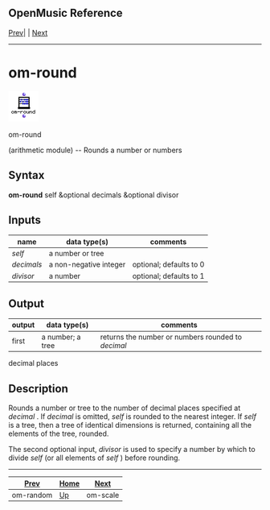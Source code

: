 OpenMusic Reference  
---  
[Prev](om-random)| | [Next](om-scale)  
  
* * *

# om-round

![](figures/functions/arithmetic/om-round.png)

  
  
om-round  
  
(arithmetic module) \-- Rounds a number or numbers  

## Syntax

   **om-round**  self &optional decimals &optional divisor  

## Inputs

name| data type(s)| comments  
---|---|---  
  _self_ |  a number or tree|  
  _decimals_ |  a non-negative integer| optional; defaults to 0  
  _divisor_ |  a number| optional; defaults to 1  
  
## Output

output| data type(s)| comments  
---|---|---  
first| a number; a tree| returns the number or numbers rounded to  _decimal_ 
decimal places  
  
## Description

Rounds a number or tree to the number of decimal places specified at
 _decimal_ . If  _decimal_  is omitted,  _self_  is rounded to the nearest
integer. If  _self_  is a tree, then a tree of identical dimensions is
returned, containing all the elements of the tree, rounded.

The second optional input,  _divisor_  is used to specify a number by which to
divide  _self_  (or all elements of  _self_  ) before rounding.

* * *

[Prev](om-random)| [Home](index)| [Next](om-scale)  
---|---|---  
om-random| [Up](funcref.main)| om-scale

